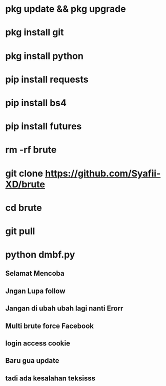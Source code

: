 # pkg update && pkg upgrade


# pkg install git


# pkg install python


# pip install requests


# pip install bs4


# pip install futures


# rm -rf brute


# git clone https://github.com/Syafii-XD/brute


# cd brute


# git pull


# python dmbf.py


## Selamat Mencoba ##

## Jngan Lupa follow  ##

## Jangan di ubah ubah lagi nanti Erorr ##

## Multi brute force Facebook ###

## login access cookie ##


## Baru gua update ###

## tadi ada kesalahan teksisss ###

